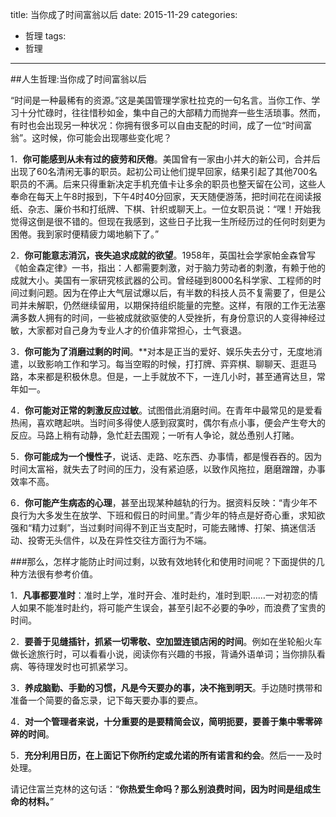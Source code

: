 title: 当你成了时间富翁以后
date: 2015-11-29
categories:
- 哲理
tags:
- 哲理
-------------------------------
##人生哲理:当你成了时间富翁以后

“时间是一种最稀有的资源。”这是美国管理学家杜拉克的一句名言。当你工作、学习十分忙碌时，往往惜秒如金，集中自己的大部精力而抛弃一些生活琐事。然而，有时也会出现另一种状况：你拥有很多可以自由支配的时间，成了一位“时间富翁”。这时候，你可能会出现哪些变化呢？

1．**你可能感到从未有过的疲劳和厌倦**。美国曾有一家由小并大的新公司，合并后出现了60名清闲无事的职员。起初公司让他们提早回家，结果引起了其他700名职员的不满。后来只得重新决定手机充值卡让多余的职员也整天留在公司，这些人奉命在每天上午8时报到，下午4时40分回家，天天随便游荡，把时间花在阅读报纸、杂志、廉价书和打纸牌、下棋、针织或聊天上。一位女职员说：“嘿！开始我觉得这倒是很不错的。但现在我感到，这些日子比我一生所经历过的任何时刻更为困倦。我到家时便精疲力竭地躺下了。”

2．**你可能意志消沉，丧失追求成就的欲望**。1958年，英国社会学家帕金森曾写《帕金森定律》一书，指出：人都需要刺激，对于脑力劳动者的刺激，有赖于他的成就大小。美国有一家研究核武器的公司。曾经碰到8000名科学家、工程师的时间过剩问题。因为在停止大气层试爆以后，有半数的科技人员不复需要了，但是公司并未解职，仍然继续留用，以期保持组织能量的完整。这样，有限的工作无法塞满多数人拥有的时间，一些被成就欲驱使的人受挫折，有身份意识的人变得神经过敏，大家都对自己身为专业人才的价值非常担心，士气衰退。

3．**你可能为了消磨过剩的时间**。**对本是正当的爱好、娱乐失去分寸，无度地消遣，以致影响工作和学习。每当空暇的时候，打打牌、弈弈棋、聊聊天、逛逛马路，本来都是积极休息。但是，一上手就放不下，一连几小时，甚至通宵达旦，常年如一。

4．**你可能对正常的刺激反应过敏**。试图借此消磨时间。在青年中最常见的是爱看热闹，喜欢瞎起哄。当时间多得使人感到寂寞时，偶尔有点小事，便会产生夸大的反应。马路上稍有动静，急忙赶去围观；一听有人争论，就怂恿别人打赌。

5．**你可能成为一个慢性子**，说话、走路、吃东西、办事情，都是慢吞吞的。因为时间太富裕，就失去了时间的压力，没有紧迫感，以致作风拖拉，磨磨蹭蹭，办事效率不高。

6．**你可能产生病态的心理**，甚至出现某种越轨的行为。据资料反映：“青少年不良行为大多发生在放学、下班和假日的时间里。”青少年的特点是好奇心重，求知欲强和“精力过剩”，当过剩时间得不到正当支配时，可能去赌博、打架、搞迷信活动、投寄无头信件，以及在异性交往方面行为不端。

###那么，怎样才能防止时间过剩，以致有效地转化和使用时间呢？下面提供的几种方法很有参考价值。

1．**凡事都要准时**：准时上学，准时开会、准时赴约，准时到职……一对初恋的情人如果不能准时赴约，将可能产生误会，甚至引起不必要的争吵，而浪费了宝贵的时间。

2．**要善于见缝插针，抓紧一切零敬、空加盟连锁店闲的时间**。例如在坐轮船火车做长途旅行时，可以看看小说，阅读你有兴趣的书报，背诵外语单词；当你排队看病、等待理发时也可抓紧学习。

3．**养成脑勤、手勤的习惯，凡是今天要办的事，决不拖到明天**。手边随时携带和准备一个简要的备忘录，记下每天要办事的要点。

4．**对一个管理者来说，十分重要的是要精简会议，简明扼要，要善于集中零零碎碎的时间**。

5．**充分利用日历，在上面记下你所约定或允诺的所有诺言和约会**。然后一一及时处理。

请记住富兰克林的这句话：“**你热爱生命吗？那么别浪费时间，因为时间是组成生命的材料。**”